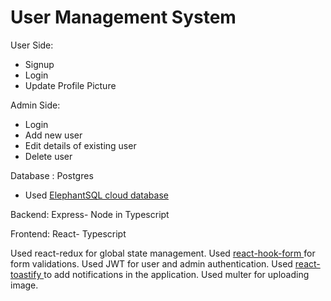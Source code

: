 # User Management System
User Side:

- Signup
- Login
- Update Profile Picture

Admin Side:

- Login
- Add new user
- Edit details of existing user
- Delete user

Database : Postgres

- Used <a  href='https://www.elephantsql.com/'> ElephantSQL cloud database </a>

Backend: Express- Node in Typescript

Frontend: React- Typescript
  
Used react-redux for global state management.
Used <a  href='https://react-hook-form.com/'> react-hook-form </a>  for form validations.
Used JWT  for user and admin authentication.
Used  <a  href='https://www.npmjs.com/package/react-toastify'> react-toastify </a>  to add notifications in the application.
Used multer for uploading image.